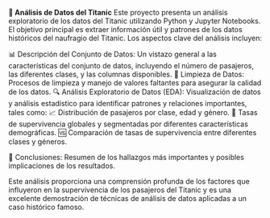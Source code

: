 **🚢 Análisis de Datos del Titanic**
Este proyecto presenta un análisis exploratorio de los datos del Titanic utilizando Python y Jupyter Notebooks. El objetivo principal es extraer información útil y patrones de los datos históricos del naufragio del Titanic. Los aspectos clave del análisis incluyen:

  📊 Descripción del Conjunto de Datos: Un vistazo general a las características del conjunto de datos, incluyendo el número de pasajeros, las diferentes clases, y las columnas disponibles.
  🧹 Limpieza de Datos: Procesos de limpieza y manejo de valores faltantes para asegurar la calidad de los datos.
  🔍 Análisis Exploratorio de Datos (EDA): Visualización de datos y análisis estadístico para identificar patrones y relaciones importantes, tales como:
  📈 Distribución de pasajeros por clase, edad y género.
  🚻 Tasas de supervivencia globales y segmentadas por diferentes características demográficas.
  🆚 Comparación de tasas de supervivencia entre diferentes clases y géneros.
  
📌 Conclusiones: Resumen de los hallazgos más importantes y posibles implicaciones de los resultados.

Este análisis proporciona una comprensión profunda de los factores que influyeron en la supervivencia de los pasajeros del Titanic y es una excelente demostración de técnicas de análisis de datos aplicadas a un caso histórico famoso.
